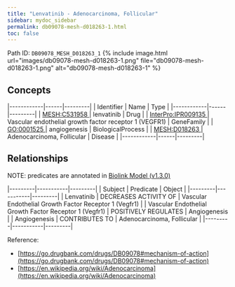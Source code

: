 ```yaml
---
title: "Lenvatinib - Adenocarcinoma, Follicular"
sidebar: mydoc_sidebar
permalink: db09078-mesh-d018263-1.html
toc: false 
---
```



Path ID: `DB09078_MESH_D018263_1`
{% include image.html url="images/db09078-mesh-d018263-1.png" file="db09078-mesh-d018263-1.png" alt="db09078-mesh-d018263-1" %}

## Concepts

|------------|------|---------|
| Identifier | Name | Type    |
|------------|------|---------|
| <a href="https://identifiers.org/MESH:C531958">MESH:C531958 </a> | lenvatinib | Drug |
| <a href="https://identifiers.org/InterPro:IPR009135">InterPro:IPR009135 </a> | Vascular endothelial growth factor receptor 1 (VEGFR1) | GeneFamily |
| <a href="https://identifiers.org/GO:0001525">GO:0001525 </a> | angiogenesis | BiologicalProcess |
| <a href="https://identifiers.org/MESH:D018263">MESH:D018263 </a> | Adenocarcinoma, Follicular | Disease |
|------------|------|---------|

## Relationships


NOTE: predicates are annotated in <a href="https://github.com/biolink/biolink-model/releases/tag/v1.3.0">Biolink Model (v1.3.0)</a>

|---------|-----------|---------|
| Subject | Predicate | Object  |
|---------|-----------|---------|
| Lenvatinib | DECREASES ACTIVITY OF | Vascular Endothelial Growth Factor Receptor 1 (Vegfr1) |
| Vascular Endothelial Growth Factor Receptor 1 (Vegfr1) | POSITIVELY REGULATES | Angiogenesis |
| Angiogenesis | CONTRIBUTES TO | Adenocarcinoma, Follicular |
|---------|-----------|---------|

Reference: 
  - [https://go.drugbank.com/drugs/DB09078#mechanism-of-action](https://go.drugbank.com/drugs/DB09078#mechanism-of-action)
  - [https://en.wikipedia.org/wiki/Adenocarcinoma](https://en.wikipedia.org/wiki/Adenocarcinoma)
